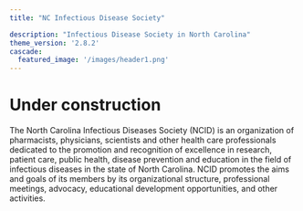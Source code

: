 ```yaml
---
title: "NC Infectious Disease Society"

description: "Infectious Disease Society in North Carolina"
theme_version: '2.8.2'
cascade:
  featured_image: '/images/header1.png'
---
```

# Under construction

The North Carolina Infectious Diseases Society (NCID) is an organization of pharmacists, physicians, scientists and other health care professionals dedicated to the promotion and recognition of excellence in research, patient care, public health, disease prevention and education in the field of infectious diseases in the state of North Carolina. NCID promotes the aims and goals of its members by its organizational structure, professional meetings, advocacy, educational development opportunities, and other activities.

